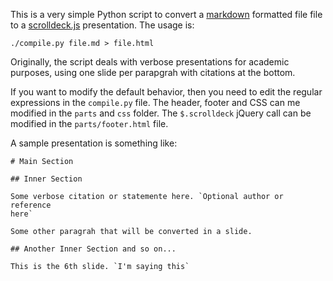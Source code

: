 This is a very simple Python script to convert a [markdown][1] formatted file
file to a [scrolldeck.js][1] presentation. The usage is:

    ./compile.py file.md > file.html

Originally, the script deals with verbose presentations for academic purposes,
using one slide per parapgrah with citations at the bottom.

If you want to modify the default behavior, then you need to edit the regular
expressions in the `compile.py` file. The header, footer and CSS can me
modified in the `parts` and `css` folder. The `$.scrolldeck` jQuery call can be
modified in the `parts/footer.html` file.

A sample presentation is something like:

    # Main Section

    ## Inner Section

    Some verbose citation or statemente here. `Optional author or reference
    here`

    Some other paragrah that will be converted in a slide.

    ## Another Inner Section and so on...

    This is the 6th slide. `I'm saying this`


[1]: http://johnpolacek.github.com/scrolldeck.js/
[2]: http://daringfireball.net/projects/markdown/
